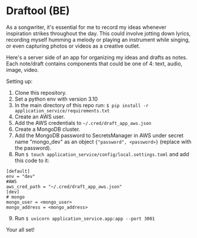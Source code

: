 # Draftool (BE)

As a songwriter, it's essential for me to record my ideas whenever inspiration strikes throughout the day. This could involve jotting down lyrics, recording myself humming a melody or playing an instrument while singing, or even capturing photos or videos as a creative outlet.

Here's a server side of an app for organizing my ideas and drafts as notes.
Each note/draft contains components that could be one of 4: text, audio, image, video.

Setting up:

1. Clone this repository.
2. Set a python env with version 3.10
3. In the main directory of this repo run: `$ pip install -r application_service/requirements.txt`
4. Create an AWS user.
5. Add the AWS credentials to `~/.cred/draft_app_aws.json`
6. Create a MongoDB cluster.
7. Add the MongoDB password to SecretsManager in AWS under secret name "mongo_dev" as an object `{"password", <password>}` (replace <password> with the password).
8. Run `$ touch application_service/config/local.settings.toml` and add this code to it:
  ```
[default]
env = "dev"
#AWS
aws_cred_path = "~/.cred/draft_app_aws.json"
[dev]
# mongo
mongo_user = <mongo_user>
mongo_address = <mongo_address>
  ```
9. Run `$ uvicorn application_service.app:app --port 3001`
  
Your all set!
